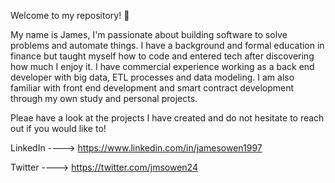 Welcome to my repository! 👋

My name is James, I'm passionate about building software to solve problems and automate things. I have a background and formal education in finance but taught myself how to code and entered tech after discovering how much I enjoy it. I have commercial experience working as a back end developer with big data, ETL processes and data modeling. I am also familiar with front end development and smart contract development through my own study and personal projects.

Pleae have a look at the projects I have created and do not hesitate to reach out if you would like to!

LinkedIn   ----> https://www.linkedin.com/in/jamesowen1997

Twitter    ----> https://twitter.com/jmsowen24
